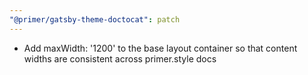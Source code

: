 ```yaml
---
"@primer/gatsby-theme-doctocat": patch
---
```


- Add maxWidth: '1200' to the base layout container so that content widths are consistent across primer.style docs
